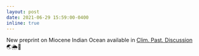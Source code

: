 ```yaml
---
layout: post
date: 2021-06-29 15:59:00-0400
inline: true
---
```



New preprint on Miocene Indian Ocean available in [Clim. Past. Discussion](https://cp.copernicus.org/preprints/cp-2021-77/) 🌏🌦💨 
